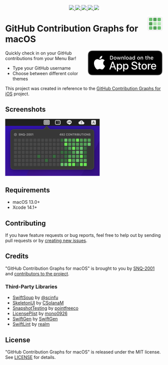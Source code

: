 <p align="center">
  <a href="https://github.com/SNQ-2001/github-contributions-menubar-macos/issues">
    <img src="https://img.shields.io/github/issues/SNQ-2001/github-contributions-menubar-macos"/>
  </a>
  <a href="https://github.com/SNQ-2001/github-contributions-menubar-macos/network/members">
    <img src="https://img.shields.io/github/forks/SNQ-2001/github-contributions-menubar-macos"/>
  </a>
  <a href="https://github.com/SNQ-2001/github-contributions-menubar-macos/stargazers">
    <img src="https://img.shields.io/github/stars/SNQ-2001/github-contributions-menubar-macos"/>
  </a>
  <a href="https://github.com/SNQ-2001/github-contributions-menubar-macos/">
    <img src="https://img.shields.io/github/languages/top/SNQ-2001/github-contributions-menubar-macos"/>
  </a>
  <a href="https://github.com/SNQ-2001/github-contributions-menubar-macos/">
    <img src="https://img.shields.io/github/license/SNQ-2001/github-contributions-menubar-macos"/>
  </a>
</p>

<img align="right" src=".assets/app-icon-rounded.png" width="50" alt="Contribution Graphs for GitHub">

# GitHub Contribution Graphs for macOS

<a href="https://apps.apple.com/jp/app/Contributions-Graphs-in-Menu/id1622632080"><img align="right" src=".assets/app-store-badge.svg" alt="App Store Badge"></a>

Quickly check in on your GitHub contributions from your Menu Bar!

- Type your GitHub username
- Choose between different color themes

This project was created in reference to the [GitHub Contribution Graphs for iOS](https://github.com/SNQ-2001/github-contributions-ios) project.

## Screenshots

<img src=".assets/app-screenshot-1.png" width="60%" alt="App Screenshot 1">

## Requirements

- macOS 13.0+
- Xcode 14.1+

## Contributing

If you have feature requests or bug reports, feel free to help out by sending pull requests or by [creating new issues](https://github.com/SNQ-2001/github-contributions-menubar-macos/issues/new).

## Credits

"GitHub Contribution Graphs for macOS" is brought to you by [SNQ-2001](https://github.com/SNQ-2001) and [contributors to the project](https://github.com/SNQ-2001/github-contributions-menubar-macos/contributors).

### Third-Party Libraries

- [SwiftSoup](https://github.com/scinfu/SwiftSoup) by [@scinfu](https://github.com/scinfu)
- [SkeletonUI](https://github.com/CSolanaM/SkeletonUI) by [CSolanaM](https://github.com/CSolanaM)
- [SnapshotTesting](https://github.com/pointfreeco/swift-snapshot-testing) by [pointfreeco](https://github.com/pointfreeco)
- [LicensePlist](https://github.com/mono0926/LicensePlist) by [mono0926](https://github.com/mono0926)
- [SwiftGen](https://github.com/SwiftGen/SwiftGen) by [SwiftGen](https://github.com/SwiftGen)
- [SwiftLint](https://github.com/realm/SwiftLint) by [realm](https://github.com/realm)

## License

"GitHub Contribution Graphs for macOS" is released under the MIT license. See [LICENSE](LICENSE) for details.

